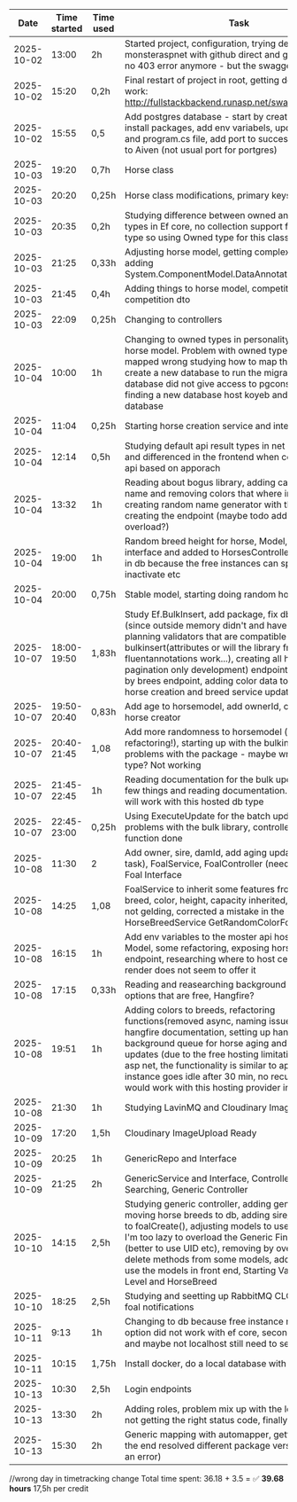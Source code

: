 
| Date       | Time started | Time used  | Task               |
|------------|--------|--------|----------------------------------|
| 2025-10-02 | 13:00  | 2h | Started project, configuration, trying deployment to monsteraspnet with github direct and github actions, no 403 error anymore - but the swagger is not visible  |
| 2025-10-02 | 15:20  | 0,2h | Final restart of project in root, getting deployment to work: http://fullstackbackend.runasp.net/swagger/index.html |
| 2025-10-02 | 15:55 | 0,5 | Add postgres database - start by creating db in Aiven, install packages, add env variabels, update dbcontext and program.cs file, add port to successfully connect to Aiven (not usual port for portgres) |
| 2025-10-03 | 19:20 | 0,7h | Horse class |
| 2025-10-03 | 20:20 | 0,25h | Horse class modifications, primary keys |
| 2025-10-03 | 20:35 | 0,2h | Studying difference between owned and complex types in Ef core, no collection support for Complex type so using Owned type for this class |
| 2025-10-03 | 21:25 | 0,33h | Adjusting horse model, getting complex type to work, adding System.ComponentModel.DataAnnotations.Schema |
| 2025-10-03 | 21:45 | 0,4h | Adding things to horse model, competition model, competition dto |
| 2025-10-03 | 22:09 | 0,25h | Changing to controllers |
| 2025-10-04 | 10:00 | 1h | Changing to owned types in personality and fears in horse model. Problem with owned types, they were mapped wrong studying how to map them, needed to create a new database to run the migration (chosen database did not give access to pgconsole etc), finding a new database host koyeb and setting up database |
| 2025-10-04 | 11:04 | 0,25h | Starting horse creation service and interface for it |
| 2025-10-04 | 12:14 | 0,5h | Studying default api result types in net and validators and differenced in the frontend when consuming the api based on apporach |
| 2025-10-04 | 13:32 | 1h | Reading about bogus library, adding capitalization to name and removing colors that where in # format, creating random name generator with the library and creating the endpoint (maybe todo add gender overload?)|
| 2025-10-04 | 19:00 | 1h | Random breed height for horse, Model, service, interface and added to HorsesController - not placed in db because the free instances can spin down or inactivate etc |
| 2025-10-04 | 20:00 | 0,75h | Stable model, starting doing random horse creator |
| 2025-10-07 | 18:00-19:50 | 1,83h | Study Ef.BulkInsert, add package, fix db connection (since outside memory didn't and have to reset on pc), planning validators that are compatible with bulkinsert(attributes or will the library from fluentannotations work...), creating all horses (no pagination only development) endpoint, random color by brees endpoint, adding color data to horse breeds, horse creation and breed service updated |
| 2025-10-07 | 19:50-20:40 | 0,83h | Add age to horsemodel, add ownerId, create random horse creator |
| 2025-10-07 | 20:40-21:45 | 1,08 | Add more randomness to horsemodel (needs refactoring!), starting up with the bulkinsertions problems with the package - maybe wrong project type? Not working |
| 2025-10-07 | 21:45-22:45 | 1h | Reading documentation for the bulk update, trying a few things and reading documentation. Unclear if it will work with this hosted db type|
| 2025-10-07 | 22:45-23:00 | 0,25h | Using ExecuteUpdate for the batch update, since problems with the bulk library, controller and service function done|
| 2025-10-08 | 11:30 | 2 | Add owner, sire, damId, add aging update (for worker task), FoalService, FoalController (needs refactoring), Foal Interface|
| 2025-10-08 | 14:25 | 1,08 | FoalService to inherit some features from parents, breed, color, height, capacity inherited, age O, gender not gelding, corrected a mistake in the HorseBreedService GetRandomColorForBreed |
| 2025-10-08 | 16:15 | 1h | Add env variables to the moster api hosting, Level Model, some refactoring, exposing horse aging endpoint, researching where to host celery for free, render does not seem to offer it |
| 2025-10-08 | 17:15 | 0,33h | Reading and reasearching background task hosting options that are free, Hangfire? |
| 2025-10-08 | 19:51 | 1h | Adding colors to breeds, refactoring functions(removed async, naming issues etc), reading hangfire documentation, setting up hangfire background queue for horse aging and energy updates (due to the free hosting limitations on moster asp net, the functionality is similar to api, since the instance goes idle after 30 min, no recurring task would work with this hosting provider in free tier)  |
| 2025-10-08 | 21:30 | 1h | Studying LavinMQ and Cloudinary ImageUpload |
| 2025-10-09 | 17:20 | 1,5h | Cloudinary ImageUpload Ready |
| 2025-10-09 | 20:25 | 1h | GenericRepo and Interface |
| 2025-10-09 | 21:25 | 2h | GenericService and Interface, Controller for Horse Searching, Generic Controller |
| 2025-10-10 | 14:15 | 2,5h | Studying generic controller, adding generic controller, moving horse breeds to db, adding sire/damid/image to foalCreate(), adjusting models to use Guid because I'm too lazy to overload the Generic Find Id method (better to use UID etc), removing by overriding the delete methods from some models, adding images to use the models in front end, Starting Validators for Level and HorseBreed |
| 2025-10-10 | 18:25 | 2,5h | Studying and seetting up RabbitMQ CLOUDAMQP for foal notifications |
| 2025-10-11 | 9:13 | 1h | Changing to db because free instance ran out, first option did not work with ef core, second only on www and maybe not localhost still need to set up an local db |
| 2025-10-11 | 10:15 | 1,75h | Install docker, do a local database with docker | 
| 2025-10-13 | 10:30 | 2,5h | Login endpoints |
| 2025-10-13 | 13:30 | 2h | Adding roles, problem mix up with the login endpoints, not getting the right status code, finally fixed |
| 2025-10-13 | 15:30 | 2h | Generic mapping with automapper, getting an error (In the end resolved different package versions causing an error) |

//wrong day in timetracking change
Total time spent: 36.18 + 3.5 = ✅ **39.68 hours**
17,5h per credit